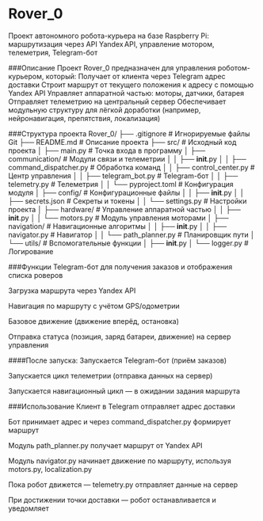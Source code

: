 # Rover_0
Проект автономного робота-курьера на базе Raspberry Pi: маршрутизация через API Yandex API, управление мотором, телеметрия, Telegram-бот

###Описание
Проект Rover_0 предназначен для управления роботом-курьером, который:
Получает от клиента через Telegram адрес доставки
Строит маршрут от текущего положения к адресу с помощью Yandex API
Управляет аппаратной частью: моторы, датчики, батарея
Отправляет телеметрию на центральный сервер
Обеспечивает модульную структуру для лёгкой доработки (например, нейронавигация, препятствия, локализация)

###Структура проекта
Rover_0/
├── .gitignore                      # Игнорируемые файлы Git
├── README.md                       # Описание проекта
├── src/                            # Исходный код проекта
│   ├── main.py                     # Точка входа в программу
│   ├── communication/              # Модули связи и телеметрии
│   │   ├── __init__.py
│   │   ├── command_dispatcher.py   # Обработка команд
│   │   ├── control_center.py       # Центр управления
│   │   ├── telegram_bot.py         # Telegram-бот
│   │   ├── telemetry.py            # Телеметрия
│   │   └── pyproject.toml          # Конфигурация модуля
│   ├── config/                     # Конфигурационные файлы
│   │   ├── __init__.py
│   │   ├── secrets.json            # Секреты и токены
│   │   └── settings.py             # Настройки проекта
│   ├── hardware/                   # Управление аппаратной частью
│   │   ├── __init__.py
│   │   └── motors.py               # Модуль управления моторами
│   ├── navigation/                 # Навигационные алгоритмы
│   │   ├── __init__.py
│   │   ├── navigator.py            # Навигатор
│   │   └── path_planner.py         # Планировщик пути
│   └── utils/                      # Вспомогательные функции
│       ├── __init__.py
│       └── logger.py               # Логирование

###Функции
Telegram-бот для получения заказов и отображения списка роверов

Загрузка маршрута через Yandex API

Навигация по маршруту с учётом GPS/одометрии

Базовое движение (движение вперёд, остановка)

Отправка статуса (позиция, заряд батареи, движение) на сервер управления

####После запуска:
Запускается Telegram-бот (приём заказов)

Запускается цикл телеметрии (отправка данных на сервер)

Запускается навигационный цикл — в ожидании задания маршрута

###Использование
Клиент в Telegram отправляет адрес доставки

Бот принимает адрес и через command_dispatcher.py формирует маршрут

Модуль path_planner.py получает маршрут от Yandex API

Модуль navigator.py начинает движение по маршруту, используя motors.py, localization.py

Пока робот движется — telemetry.py отправляет данные на сервер

При достижении точки доставки — робот останавливается и уведомляет

 